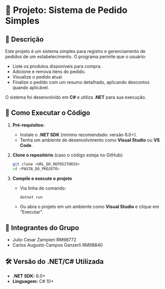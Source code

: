 # 📌 Projeto: Sistema de Pedido Simples

## 📖 Descrição
Este projeto é um sistema simples para registro e gerenciamento de pedidos de um estabelecimento. O programa permite que o usuário:

- Liste os produtos disponíveis para compra.
- Adicione e remova itens do pedido.
- Visualize o pedido atual.
- Finalize o pedido com um resumo detalhado, aplicando descontos quando aplicável.

O sistema foi desenvolvido em **C#** e utiliza **.NET** para sua execução.

## 🚀 Como Executar o Código
1. **Pré-requisitos:**
   - Instale o **.NET SDK** (mínimo recomendado: versão 6.0+).
   - Tenha um ambiente de desenvolvimento como **Visual Studio** ou **VS Code**.

2. **Clone o repositório** (caso o código esteja no GitHub):
   ```bash
   git clone <URL_DO_REPOSITORIO>
   cd <PASTA_DO_PROJETO>
   ```

3. **Compile e execute o projeto**
   - Via linha de comando:
     ```bash
     dotnet run
     ```
   - Ou abra o projeto em um ambiente como **Visual Studio** e clique em "Executar".

## 👥 Integrantes do Grupo
- Julio Cesar Zampieri RM98772
- Carlos Augusto Campos Ganzerli RM98840

## 🛠️ Versão do .NET/C# Utilizada
- **.NET SDK:** 6.0+
- **Linguagem:** C# 10+

